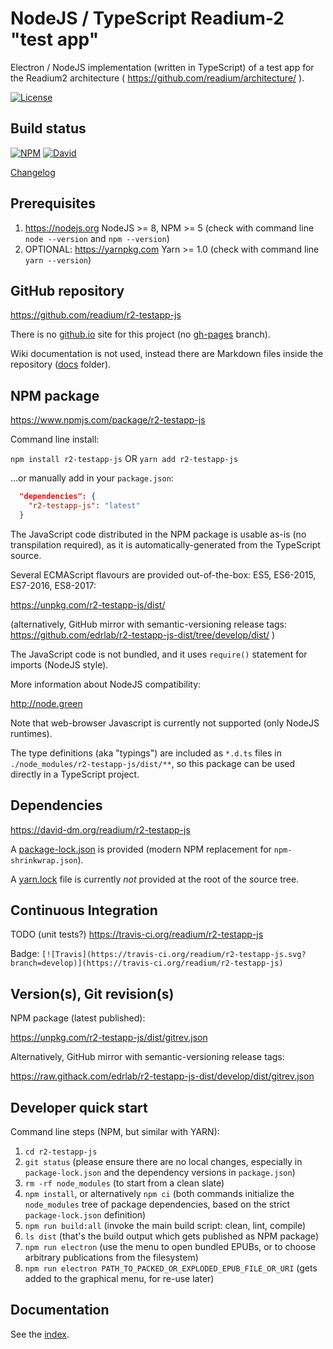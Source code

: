 # NodeJS / TypeScript Readium-2 "test app"

Electron / NodeJS implementation (written in TypeScript) of a test app for the Readium2 architecture ( https://github.com/readium/architecture/ ).

[![License](https://img.shields.io/badge/License-BSD%203--Clause-blue.svg)](/LICENSE)

## Build status

[![NPM](https://img.shields.io/npm/v/r2-testapp-js.svg)](https://www.npmjs.com/package/r2-testapp-js) [![David](https://david-dm.org/readium/r2-testapp-js/status.svg)](https://david-dm.org/readium/r2-testapp-js)

[Changelog](/CHANGELOG.md)

## Prerequisites

1) https://nodejs.org NodeJS >= 8, NPM >= 5 (check with command line `node --version` and `npm --version`)
2) OPTIONAL: https://yarnpkg.com Yarn >= 1.0 (check with command line `yarn --version`)

## GitHub repository

https://github.com/readium/r2-testapp-js

There is no [github.io](https://readium.github.io/r2-testapp-js) site for this project (no [gh-pages](https://github.com/readium/r2-testapp-js/tree/gh-pages) branch).

Wiki documentation is not used, instead there are Markdown files inside the repository ([docs](https://github.com/readium/r2-testapp-js/tree/develop/docs) folder).

## NPM package

https://www.npmjs.com/package/r2-testapp-js

Command line install:

`npm install r2-testapp-js`
OR
`yarn add r2-testapp-js`

...or manually add in your `package.json`:
```json
  "dependencies": {
    "r2-testapp-js": "latest"
  }
```

The JavaScript code distributed in the NPM package is usable as-is (no transpilation required), as it is automatically-generated from the TypeScript source.

Several ECMAScript flavours are provided out-of-the-box: ES5, ES6-2015, ES7-2016, ES8-2017:

https://unpkg.com/r2-testapp-js/dist/

(alternatively, GitHub mirror with semantic-versioning release tags: https://github.com/edrlab/r2-testapp-js-dist/tree/develop/dist/ )

The JavaScript code is not bundled, and it uses `require()` statement for imports (NodeJS style).

More information about NodeJS compatibility:

http://node.green

Note that web-browser Javascript is currently not supported (only NodeJS runtimes).

The type definitions (aka "typings") are included as `*.d.ts` files in `./node_modules/r2-testapp-js/dist/**`, so this package can be used directly in a TypeScript project.

## Dependencies

https://david-dm.org/readium/r2-testapp-js

A [package-lock.json](https://github.com/readium/r2-testapp-js/blob/develop/package-lock.json) is provided (modern NPM replacement for `npm-shrinkwrap.json`).

A [yarn.lock](https://github.com/readium/r2-testapp-js/blob/develop/yarn.lock) file is currently *not* provided at the root of the source tree.

## Continuous Integration

TODO (unit tests?)
https://travis-ci.org/readium/r2-testapp-js

Badge: `[![Travis](https://travis-ci.org/readium/r2-testapp-js.svg?branch=develop)](https://travis-ci.org/readium/r2-testapp-js)`

## Version(s), Git revision(s)

NPM package (latest published):

https://unpkg.com/r2-testapp-js/dist/gitrev.json

Alternatively, GitHub mirror with semantic-versioning release tags:

https://raw.githack.com/edrlab/r2-testapp-js-dist/develop/dist/gitrev.json

## Developer quick start

Command line steps (NPM, but similar with YARN):

1) `cd r2-testapp-js`
2) `git status` (please ensure there are no local changes, especially in `package-lock.json` and the dependency versions in `package.json`)
3) `rm -rf node_modules` (to start from a clean slate)
4) `npm install`, or alternatively `npm ci` (both commands initialize the `node_modules` tree of package dependencies, based on the strict `package-lock.json` definition)
5) `npm run build:all` (invoke the main build script: clean, lint, compile)
6) `ls dist` (that's the build output which gets published as NPM package)
7) `npm run electron` (use the menu to open bundled EPUBs, or to choose arbitrary publications from the filesystem)
8) `npm run electron PATH_TO_PACKED_OR_EXPLODED_EPUB_FILE_OR_URI` (gets added to the graphical menu, for re-use later)

## Documentation

See the [index](/docs/index.md).
